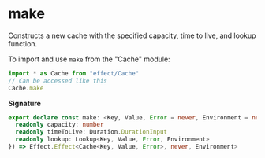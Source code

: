# make

Constructs a new cache with the specified capacity, time to live, and
lookup function.

To import and use `make` from the "Cache" module:

```ts
import * as Cache from "effect/Cache"
// Can be accessed like this
Cache.make
```

**Signature**

```ts
export declare const make: <Key, Value, Error = never, Environment = never>(options: {
  readonly capacity: number
  readonly timeToLive: Duration.DurationInput
  readonly lookup: Lookup<Key, Value, Error, Environment>
}) => Effect.Effect<Cache<Key, Value, Error>, never, Environment>
```
